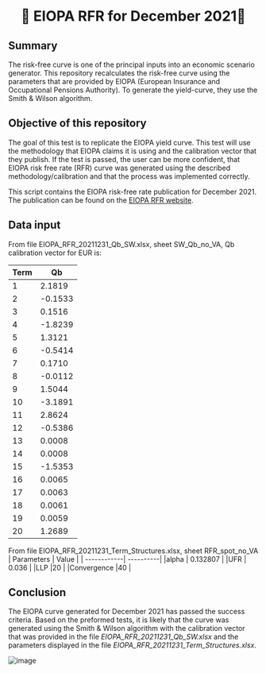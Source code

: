 <h1 align="center" style="border-botom: none">
  <b>
    🐍 EIOPA RFR for December 2021🐍     
  </b>
</h1>

## Summary
The risk-free curve is one of the principal inputs into an economic scenario generator. This repository recalculates the risk-free curve using the parameters that are provided by EIOPA (European Insurance and Occupational Pensions Authority). To generate the yield-curve, they use the Smith & Wilson algorithm.

## Objective of this repository

The goal of this test is to replicate the EIOPA yield curve. This test will use the methodology that EIOPA claims it is using and the calibration vector that they publish. If the test is passed, the user can be more confident, that EIOPA risk free rate (RFR) curve was generated using the described methodology/calibration and that the process was implemented correctly. 

This script contains the EIOPA risk-free rate publication for December 2021. The publication can be found on the [EIOPA RFR website](https://www.eiopa.europa.eu/tools-and-data/risk-free-interest-rate-term-structures_en).

## Data input
From file EIOPA_RFR_20211231_Qb_SW.xlsx, sheet SW_Qb_no_VA, Qb calibration vector for EUR is: 

| Term       | Qb         | 
| -----------| ---------- | 
|1|	 2.1819 | 
|2|	-0.1533 |
|3|	 0.1516 |
|4|	-1.8239 |
|5|	 1.3121 |
|6|	-0.5414 |
|7|	 0.1710 |
|8|	-0.0112 |
|9|	 1.5044 |
|10|	-3.1891 |
|11|	 2.8624 |
|12|	-0.5386 |
|13|	 0.0008 |
|14|	 0.0008 |
|15|	-1.5353 |
|16|	 0.0065 |
|17|	 0.0063 |
|18|	 0.0061 |
|19|	 0.0059 |
|20|	 1.2689 |


From file EIOPA_RFR_20211231_Term_Structures.xlsx, sheet RFR_spot_no_VA
| Parameters  | Value     | 
| ------------| ----------| 
|alpha	      | 0.132807  |
|UFR	        | 0.036     |
|LLP	        |20         |
|Convergence	|40         |

## Conclusion

The EIOPA curve generated for December 2021 has passed the success criteria. Based on the preformed tests, it is likely that the curve was generated using the Smith & Wilson algorithm with the calibration vector that was provided in the file *EIOPA_RFR_20211231_Qb_SW.xlsx* and the parameters displayed in the file *EIOPA_RFR_20211231_Term_Structures.xlsx*.

![image](https://user-images.githubusercontent.com/95974474/210177253-a5aa2863-18f1-4bbd-97ec-123fd7e0d5b7.png)






